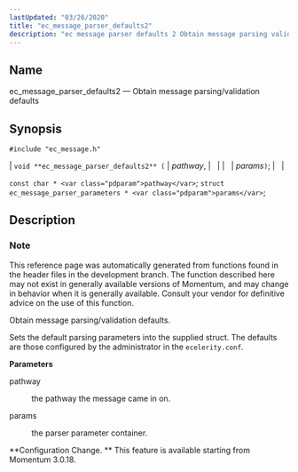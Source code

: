```yaml
---
lastUpdated: "03/26/2020"
title: "ec_message_parser_defaults2"
description: "ec message parser defaults 2 Obtain message parsing validation defaults void ec message parser defaults 2 pathway params const char pathway struct ec message parser parameters params This reference page was automatically generated from functions found in the header files in the development branch The function described here may not..."
---
```


<a name="apis.ec_message_parser_defaults2"></a> 
## Name

ec_message_parser_defaults2 — Obtain message parsing/validation defaults

## Synopsis

`#include "ec_message.h"`

| `void **ec_message_parser_defaults2** (` | <var class="pdparam">pathway</var>, |   |
|   | <var class="pdparam">params</var>`)`; |   |

`const char * <var class="pdparam">pathway</var>`;
`struct ec_message_parser_parameters * <var class="pdparam">params</var>`;<a name="idp56108288"></a> 
## Description

### Note

This reference page was automatically generated from functions found in the header files in the development branch. The function described here may not exist in generally available versions of Momentum, and may change in behavior when it is generally available. Consult your vendor for definitive advice on the use of this function.

Obtain message parsing/validation defaults.

Sets the default parsing parameters into the supplied struct. The defaults are those configured by the administrator in the `ecelerity.conf`.

**<a name="idp56112176"></a> Parameters**

<dl class="variablelist">

<dt>pathway</dt>

<dd>

the pathway the message came in on.

</dd>

<dt>params</dt>

<dd>

the parser parameter container.

</dd>

</dl>

**Configuration Change. ** This feature is available starting from Momentum 3.0.18.